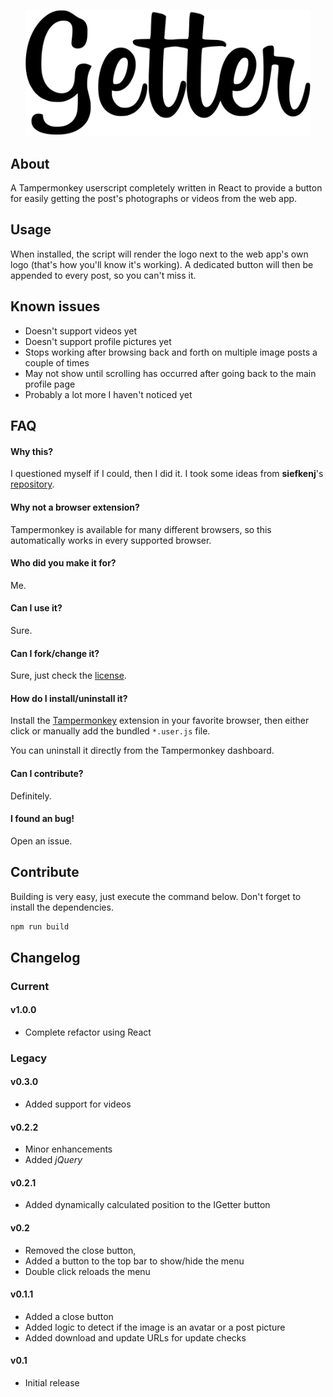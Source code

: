 <p align="center">
	<img src="https://raw.githubusercontent.com/joaocarmo/instagram-getter/master/lib/img/getter.svg?sanitize=true" width="456" alt="getter">
</p>

## About

A Tampermonkey userscript completely written in React to provide a button for
easily getting the post's photographs or videos from the web app.

## Usage

When installed, the script will render the logo next to the web app's own logo
(that's how you'll know it's working).
A dedicated button will then be appended to every post, so you can't miss it.

## Known issues

- Doesn't support videos yet
- Doesn't support profile pictures yet
- Stops working after browsing back and forth on multiple image posts a couple
of times
- May not show until scrolling has occurred after going back to the main profile
page
- Probably a lot more I haven't noticed yet

## FAQ

#### Why this?

I questioned myself if I could, then I did it.
I took some ideas from **siefkenj**'s [repository][1].

#### Why not a browser extension?

Tampermonkey is available for many different browsers, so this automatically
works in every supported browser.

#### Who did you make it for?

Me.

#### Can I use it?

Sure.

#### Can I fork/change it?

Sure, just check the [license][2].

#### How do I install/uninstall it?

Install the [Tampermonkey][3] extension in your favorite browser, then either
click or manually add the bundled `*.user.js` file.

You can uninstall it directly from the Tampermonkey dashboard.

#### Can I contribute?

Definitely.

#### I found an bug!

Open an issue.

## Contribute

Building is very easy, just execute the command below.
Don't forget to install the dependencies.

```sh
npm run build
```

## Changelog

### Current

#### v1.0.0

- Complete refactor using React

### Legacy

#### v0.3.0

- Added support for videos

#### v0.2.2

- Minor enhancements
- Added _jQuery_

#### v0.2.1

- Added dynamically calculated position to the IGetter button

#### v0.2

- Removed the close button,
- Added a button to the top bar to show/hide the menu
- Double click reloads the menu

#### v0.1.1

- Added a close button
- Added logic to detect if the image is an avatar or a post picture
- Added download and update URLs for update checks

#### v0.1

- Initial release

[1]: https://github.com/siefkenj/react-userscripts
[2]: ./LICENSE
[3]: https://www.tampermonkey.net/
